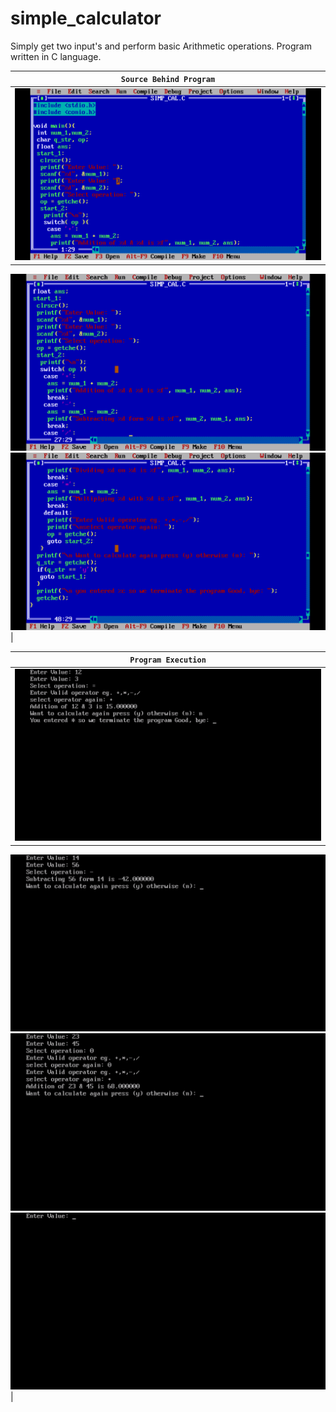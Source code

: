 # simple_calculator
Simply get two input's and perform basic Arithmetic operations. Program written in C language.

| `Source Behind Program` |
|-------------------------|
|![ first codeshot ](https://github.com/OsamaMpk1/simple_calculator/blob/master/Screenshot%20(60).png )
![ second codeshot ](https://github.com/OsamaMpk1/simple_calculator/blob/master/Screenshot%20(62).png)
![ Third codeshot ](https://github.com/OsamaMpk1/simple_calculator/blob/master/Screenshot%20(63).png) |

|  `Program Execution`  |
|-----------------------|
| ![ first programshot ](https://github.com/OsamaMpk1/simple_calculator/blob/master/Screenshot%20(69).png )
![ second programshot ](https://github.com/OsamaMpk1/simple_calculator/blob/master/Screenshot%20(70).png)
![ Third programshot ](https://github.com/OsamaMpk1/simple_calculator/blob/master/Screenshot%20(71).png)
![ Third programshot ](https://github.com/OsamaMpk1/simple_calculator/blob/master/Screenshot%20(72).png) |
